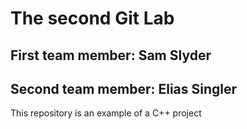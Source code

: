 # The second Git Lab
## First team member: Sam Slyder
## Second team member: Elias Singler
This repository is an example of a C++ project
